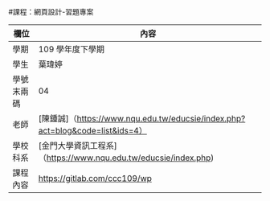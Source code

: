 #課程：網頁設計-習題專案

欄位 | 內容
-----|--------
學期 | 109 學年度下學期
學生|葉瑋婷
學號末兩碼| 04
老師| [陳鍾誠]（https://www.nqu.edu.tw/educsie/index.php?act=blog&code=list&ids=4）
學校科系| [金門大學資訊工程系]（https://www.nqu.edu.tw/educsie/index.php)
課程內容| https://gitlab.com/ccc109/wp
